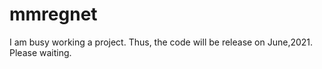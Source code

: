 # mmregnet
I am busy working a project. Thus, the code will be release on June,2021. Please waiting.

